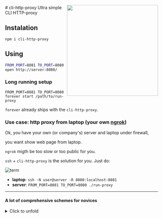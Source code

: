 <img width="300" src="https://cloud.githubusercontent.com/assets/6201068/16714438/4b0eaf94-46d4-11e6-8601-1acafc8acb3f.png" align="right"/>
# cli-http-proxy
Ultra simple CLI HTTP-proxy

## Instalation
`npm i cli-http-proxy`

## Using
```sh
FROM_PORT=8081 TO_PORT=8080 ./run-proxy`
open http://server:8080/
```

### Long running setup
`FROM_PORT=8081 TO_PORT=8080 forever start /path/to/run-proxy`

`forever` already ships with the `cli-http-proxy`.

### Use case: http proxy from laptop (your own [ngrok](https://ngrok.com))

Ok, you have your own (or company's) server and laptop under firewall,

you want show web page from laptop.

`ngrok` migth be too slow or too public for you.

`ssh` + `cli-http-proxy` is the solution for you. Just do:

![term](https://cloud.githubusercontent.com/assets/6201068/16714487/c9142d00-46d5-11e6-9015-6d26d9f0a53a.png)

* **laptop**: `ssh -N user@server -R 8080:localhost:8081`
* **server**: `FROM_PORT=8081 TO_PORT=8080 ./run-proxy`

----

#### A lot of comprehensive schemes for novices
<details>
<summary>Click to unfold</summary>

**forwarding scheme**:

```
laptop                           your public server
  ( ) --------------------------------> ( )
                ( looks up )         
  ( ) <-------------------------------- ( )
                ( responds )
  ( ) <-------------------------------> ( )
        ( middlwares stores connection )
```

**tunnel scheme**:

```
laptop                                                                 server
                                          |
         <----------> localhost:8080 <--------> server:8081 <--------> server:8080
(   local server  )                  ( :22 ssh )         ( cli-http-proxy )
(e.g. node express)                       |
```

**networking scheme**:

```
laptop web server <------> ssh <------> server web proxy <------> user web client
```

![proxy](https://cloud.githubusercontent.com/assets/6201068/16714602/8b52daee-46d9-11e6-9dea-4ea32db51806.png)

</details>
